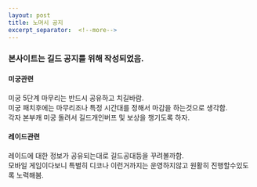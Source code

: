 ```yaml
---
layout: post
title: 노머시 공지
excerpt_separator:  <!--more-->
---
```


### 본사이트는 길드 공지를 위해 작성되었음.

#### 미궁관련  
미궁 5단계 마무리는 반드시 공유하고 치길바람.  
미궁 패치후에는 마무리조나 특정 시간대를 정해서 마감을 하는것으로 생각함.  
각자 본부캐 미궁 돌려서 길드개인버프 및 보상을 챙기도록 하자.  

#### 레이드관련  
레이드에 대한 정보가 공유되는대로 길드공대등을 꾸려볼까함.  
모바일 게임이다보니 특별히 디코나 이런거까지는 운영하지않고 원활히 진행할수있도록 노력해봄.  
